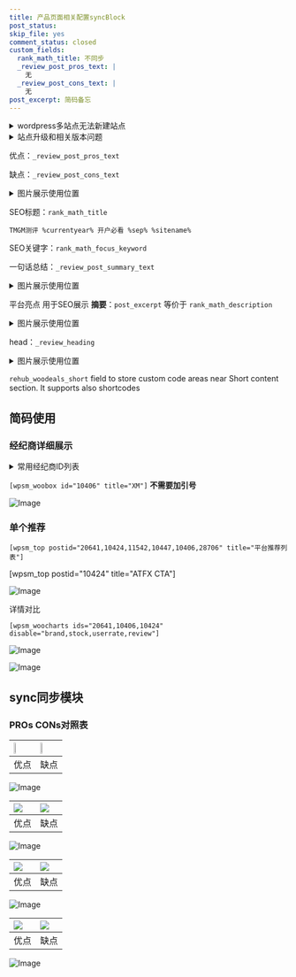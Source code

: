 ```yaml
---
title: 产品页面相关配置syncBlock
post_status: 
skip_file: yes
comment_status: closed
custom_fields:
  rank_math_title: 不同步
  _review_post_pros_text: |
    无
  _review_post_cons_text: |
    无
post_excerpt: 简码备忘
---
```

<details><summary>wordpress多站点无法新建站点</summary>

<li>和报错需要清理cookies一样的原因</li>
<li>wp-config.php里面<code>define( 'SUBDOMAIN_INSTALL', false );//子域名安装</code></li>
<li>新建子站点是用<code>define( 'SUBDOMAIN_INSTALL', true);//子域名安装</code> 完成以后，改成<code>false</code></li>
</details>

<details><summary>站点升级和相关版本问题</summary>

<p>wordpress：5.9.9
woocommerce：7.5.1
出现问题的地方：主题选项里面>><strong>Product layout >>compact style</strong></p>
<p>如何出现没有用过的字段 导致无法保存。先导出配置 然后进行修改，后面再次恢复即可。</p>
<p>出现部分字段无法显示时，需要返回默认布局后，对产品进行保存就好了。</p>
<p></p>
</details>

优点：`_review_post_pros_text`

缺点：`_review_post_cons_text`

<details><summary>图片展示使用位置</summary>

<img src="https://prod-files-secure.s3.us-west-2.amazonaws.com/39ed1227-6d7d-4570-be36-9ccd4a2c4241/f51d3d83-55d4-4bdf-9604-f37ec77ab556/Untitled.png?X-Amz-Algorithm=AWS4-HMAC-SHA256&X-Amz-Content-Sha256=UNSIGNED-PAYLOAD&X-Amz-Credential=ASIAZI2LB466VHNFKFK7%2F20250521%2Fus-west-2%2Fs3%2Faws4_request&X-Amz-Date=20250521T165522Z&X-Amz-Expires=3600&X-Amz-Security-Token=IQoJb3JpZ2luX2VjEAgaCXVzLXdlc3QtMiJIMEYCIQDESS0eU%2F4eBJ0IEIOWpHEqhoPqM0WoYr4X1tjqRKNg6QIhAOo7C%2F6mc8ZnQwdMteW58M4drRIhh71t4ZczoNc1AzIPKogECMH%2F%2F%2F%2F%2F%2F%2F%2F%2F%2FwEQABoMNjM3NDIzMTgzODA1IgzN1R68vkPEXtIejI0q3AO6qdP2MqkGVwcfQ7DqNPA7yCCqNsSz8LnuTwbngrbrazYsYfwlV91Bfy%2Bi36tHLviewhbt35wlXlJaiI66px1sa5ZRF8Mq6oKoXtllbAnGt6CSu7J7s%2FU1JFLIVqIkErzyuqV4%2F96HTCL1dudb4I6Wzn08w8IfZc2hAe9yJsC9e5fcKLqbXoAtTYE82SSlZWjKKzFxnzcvMbP7GWYx8in0CdcW0p8MzQ9z4mNhlbsSe5sPOs%2FdaxMqt5UsB7TNGa%2FlyS43sqNMihnWFSA%2BB4zdJjnPegDZ0YYhD4z%2Feh9jjeHFqXYHuHZazDU6AgtxXWdS9jZNE2qsYjk4u5I3GjRdQ0t3cQBMTUndAWB35YtPCZHTsVe%2BvYSqZxKgnU4pwvLeiMtFhzVQXxKz3trGu5h5fdoTNTJMSQzUPDq8Dx%2B6cvL2kdqqvXPxVcqOzdPXSPxQEDYObihRrepr1p2W7pEbDQbkqk6FAAiDnh4b1EOGbnPEfKXjVibOeuKOcKLUsWJ%2BJ2VXiJE2McF5ccMmx%2FP%2B3oXkuZ9DRK3Rj%2FNt7gnQhoOvzWtco4ss4McPKwAaSwHB6h6YFi0Q3XZ7M9C5vwSYPuvMkYZtWD4UGtWf5XdatxAg66WYw1VIw1s1LzCO8bfBBjqkAQwStMRseXHyYex2xwInkgqLvsNnS4FiREUkGr5vCMwjx0n%2FAoiTnu0xB7bkjZddhbw5z1uFXNLjfQOf3%2B0CWz%2FJfoYp%2B3PGwGgbK%2BxmjHnYlIahOTIdKSc99e16V3A9rLl%2F1pej%2BcQFj75sW%2Fc4NZIpKs685cX3pPhKF7JJwIPWNNEloEjqa50Gk5Ag4he84seM6tN3CpmwsrnzR3C%2BJtZgNWHZ&X-Amz-Signature=d88e872331480fb3919773bec99e478f349318d415b226f65dc0630f24210cf2&X-Amz-SignedHeaders=host&x-id=GetObject" alt="Image">
</details>

SEO标题：`rank_math_title`

`TMGM测评 %currentyear% 开户必看 %sep% %sitename%`

SEO关键字：`rank_math_focus_keyword`

一句话总结：`_review_post_summary_text`

<details><summary>图片展示使用位置</summary>

<img src="https://prod-files-secure.s3.us-west-2.amazonaws.com/39ed1227-6d7d-4570-be36-9ccd4a2c4241/4b96a922-296c-4f4e-8630-d1c870cbce01/Untitled.png?X-Amz-Algorithm=AWS4-HMAC-SHA256&X-Amz-Content-Sha256=UNSIGNED-PAYLOAD&X-Amz-Credential=ASIAZI2LB466UWIWHCTZ%2F20250521%2Fus-west-2%2Fs3%2Faws4_request&X-Amz-Date=20250521T165522Z&X-Amz-Expires=3600&X-Amz-Security-Token=IQoJb3JpZ2luX2VjEAgaCXVzLXdlc3QtMiJHMEUCIGlQt%2FcemYVxrtzdMV0cwaI9BF5NBjsbYuVDNzBB3XSDAiEAgugcwzOf5Uifqi%2BEARrLUjQfTzWV5NTTHgTIx%2B9PUIQqiAQIwf%2F%2F%2F%2F%2F%2F%2F%2F%2F%2FARAAGgw2Mzc0MjMxODM4MDUiDCjgz6zzIFsPpLxUUSrcA6p5Ra5QRCXkTtlSAkVlmGVFvC5f%2BIzA0aYFesoUX%2BZlODdcxrOExI1Yc3mx7nk35PDg5QMHKOhgIu0Uvt%2BgZz0VwpA2Dmot964sg%2FW9McOCCldX%2FphasSsxQ%2BKPGsRKJqtWP8qHBwEq9%2FHAqbxaur4TT9a0l8Mr3Xedd581PctkWbF4eEzHVyBOdLapm8pcj13A51mTjq%2FAzzYkViWNWNRyy3eemJsdDOSFqViorHDyGULobcm9qXwwxHNHTbklJVaPF8SY%2F2Ar%2Fmx6Z1yMycibUSA7xQsLp2uL%2BmW%2BlCwya6KVXBijkLBKnLONmrf9J9M1LqdPAU5uAx%2FkFVthVsnRuU%2FbIRCpRQPSJtA9q0HC%2Bifw1EWl48ZscWtqlbgt2iEdbBm0sEJwBOO2o2oRr%2FbCb3C3QDNNKrNxPpsjHgYVp3%2BstSWfLpnwXGpsckCP9WtWNedS4YZPI8Vb9pq2xU7zmCWVqP9vw5ZEXZRG%2BqwldrMnwQp9mEc%2FgkqYaC5j6%2FHgOB3181JfjPraAH491QySW4Prr7%2By9bGcIUcNO1MiemqS9eP6dRNiyt5%2F1C5VikObSyXkTJtsjMXKThfFm52JW8CC6ErmO8CJq%2Fv%2FawYEbWfZveUANfmNOS0IMNnwt8EGOqUBx2TO3mex8yr51NRb2UyTyiiqWUzDpKALFhF0EhEfCeYW6L2G4UhetFg4d5FUXQqkxG0hBIqJk2eWfV5hmTJYGaVhRBprIP2WEr9sMCi1lLrDJU6c0ij7g92czxMyo8LPw%2BfrQgB5xGt%2F%2FAEKYHrcTPTRjckhJFIyEPTaWxl54thghvuhoFF1v2zhmctSHUIg8FxhQjGE8tUd2UAC4c0jtwupbiO1&X-Amz-Signature=43d4b58603227fa4e71bd8a7c9fcecb83b66311db1e02de87b7f354910dbb7db&X-Amz-SignedHeaders=host&x-id=GetObject" alt="Image">
</details>

平台亮点 用于SEO展示 **摘要**：`post_excerpt`  等价于 `rank_math_description`

<details><summary>图片展示使用位置</summary>

<img src="https://prod-files-secure.s3.us-west-2.amazonaws.com/39ed1227-6d7d-4570-be36-9ccd4a2c4241/1ee11f63-b60a-4dfe-a7a7-d58ff23b5d88/Untitled.png?X-Amz-Algorithm=AWS4-HMAC-SHA256&X-Amz-Content-Sha256=UNSIGNED-PAYLOAD&X-Amz-Credential=ASIAZI2LB466VHIJD3DQ%2F20250521%2Fus-west-2%2Fs3%2Faws4_request&X-Amz-Date=20250521T165525Z&X-Amz-Expires=3600&X-Amz-Security-Token=IQoJb3JpZ2luX2VjEAgaCXVzLXdlc3QtMiJHMEUCIEkNDe9AEdOWs9HB9BjtS3oegCjoqt3z4%2Ft5HFR4k9wDAiEA66BODIx2E%2BjkubtCRgEC4kEKzl5hmiriyFgFawlt9oUqiAQIwf%2F%2F%2F%2F%2F%2F%2F%2F%2F%2FARAAGgw2Mzc0MjMxODM4MDUiDMe1zwj2mYFts51IxyrcA5MPQ3AXvv3S8EIKYrVz%2FJ2vuEnbf6IlZSDBEefacoKMWx6WrVQZHRyvDeGGLpjKSRyxNcuvt2EmUSpa1ffL6k0Oxm30jg4TfZZMlL9DcicYwciafPqdu57zneY5s7sAl9kzaELf1QKODRBsI92qIGhc563AlOIomL4oauL%2F9WKeAiYosURo0D4uCtfhy2sF43N64B0%2FGgMz9zIa%2FAMEusviq%2BBI3BdQyi4H7Q9sYbXSP%2B7jgGcvFutKCwqV91CeNulvYpbfAKLB9otU8BpXtTZkAqJtGd81Pkzc%2FOiVpTlPTFo2ydZjYNA%2FUOJtk4zWNWAfgMP3eNhG6u8li4e5VMRLT2f%2Fh1vcFOM3lYVnlVyLYMyhUbajXsnpBNinfZ%2Bn12LpheYGsL0%2FTQ3Ua%2BqgTW4S79qJPDlyI1BjFiv8QJTtT2X%2FiQeMoN0jbvl5B%2BD3opc7i6szjwPsETr6FGt5oM5p%2F%2FneqASU2FDSnlaqKgcL%2FdKj2UZFWQeu8wn7WVliGBP8Djpas8C8ZRSfC%2FTBchqG37n0liofAJqVjO1Mz8zWSWznhiqC7askd6xCuSJu631M65DkD383yNlKeTxV64gDCdCSMStg%2FlzRRVNT1yZX%2F7xn4%2F2MZLCiYwjmMNbwt8EGOqUBi%2FN%2B1aGU1KVj8QST9G6uRAXObOXZhMibt%2FJ%2F1itoZChszgX9GWN%2B43N4EyvMxHxyxHgpC2596TmrVf%2FEQbTp%2FsbPpZi1Elgu8n%2FOpWT%2FUlkLWoxQbLWlrwmnOr47TooU5Z8sSossFpjZ%2FfMn7XyBbZVDWMLjPoQCRurdfRByrmC9R2UOnOJw4AaDbMr04chM%2B%2Ff7XcYC4Vg0x8d95rOLtVOJbwWR&X-Amz-Signature=cf0099c969e78b94c13046e2a21bc4da9357036742f0fff68bf62d31b75d8958&X-Amz-SignedHeaders=host&x-id=GetObject" alt="Image">
<img src="https://prod-files-secure.s3.us-west-2.amazonaws.com/39ed1227-6d7d-4570-be36-9ccd4a2c4241/ad4118b5-78d8-4fbe-801e-3b29b5d99c01/Untitled.png?X-Amz-Algorithm=AWS4-HMAC-SHA256&X-Amz-Content-Sha256=UNSIGNED-PAYLOAD&X-Amz-Credential=ASIAZI2LB466VHIJD3DQ%2F20250521%2Fus-west-2%2Fs3%2Faws4_request&X-Amz-Date=20250521T165525Z&X-Amz-Expires=3600&X-Amz-Security-Token=IQoJb3JpZ2luX2VjEAgaCXVzLXdlc3QtMiJHMEUCIEkNDe9AEdOWs9HB9BjtS3oegCjoqt3z4%2Ft5HFR4k9wDAiEA66BODIx2E%2BjkubtCRgEC4kEKzl5hmiriyFgFawlt9oUqiAQIwf%2F%2F%2F%2F%2F%2F%2F%2F%2F%2FARAAGgw2Mzc0MjMxODM4MDUiDMe1zwj2mYFts51IxyrcA5MPQ3AXvv3S8EIKYrVz%2FJ2vuEnbf6IlZSDBEefacoKMWx6WrVQZHRyvDeGGLpjKSRyxNcuvt2EmUSpa1ffL6k0Oxm30jg4TfZZMlL9DcicYwciafPqdu57zneY5s7sAl9kzaELf1QKODRBsI92qIGhc563AlOIomL4oauL%2F9WKeAiYosURo0D4uCtfhy2sF43N64B0%2FGgMz9zIa%2FAMEusviq%2BBI3BdQyi4H7Q9sYbXSP%2B7jgGcvFutKCwqV91CeNulvYpbfAKLB9otU8BpXtTZkAqJtGd81Pkzc%2FOiVpTlPTFo2ydZjYNA%2FUOJtk4zWNWAfgMP3eNhG6u8li4e5VMRLT2f%2Fh1vcFOM3lYVnlVyLYMyhUbajXsnpBNinfZ%2Bn12LpheYGsL0%2FTQ3Ua%2BqgTW4S79qJPDlyI1BjFiv8QJTtT2X%2FiQeMoN0jbvl5B%2BD3opc7i6szjwPsETr6FGt5oM5p%2F%2FneqASU2FDSnlaqKgcL%2FdKj2UZFWQeu8wn7WVliGBP8Djpas8C8ZRSfC%2FTBchqG37n0liofAJqVjO1Mz8zWSWznhiqC7askd6xCuSJu631M65DkD383yNlKeTxV64gDCdCSMStg%2FlzRRVNT1yZX%2F7xn4%2F2MZLCiYwjmMNbwt8EGOqUBi%2FN%2B1aGU1KVj8QST9G6uRAXObOXZhMibt%2FJ%2F1itoZChszgX9GWN%2B43N4EyvMxHxyxHgpC2596TmrVf%2FEQbTp%2FsbPpZi1Elgu8n%2FOpWT%2FUlkLWoxQbLWlrwmnOr47TooU5Z8sSossFpjZ%2FfMn7XyBbZVDWMLjPoQCRurdfRByrmC9R2UOnOJw4AaDbMr04chM%2B%2Ff7XcYC4Vg0x8d95rOLtVOJbwWR&X-Amz-Signature=15a0e812168b5ed1582d90ec94e2166e1379252ac28395d21d019a653233a916&X-Amz-SignedHeaders=host&x-id=GetObject" alt="Image">
<img src="https://prod-files-secure.s3.us-west-2.amazonaws.com/39ed1227-6d7d-4570-be36-9ccd4a2c4241/a38cf7c9-a79c-4b64-9e94-13589fe0758b/Untitled.png?X-Amz-Algorithm=AWS4-HMAC-SHA256&X-Amz-Content-Sha256=UNSIGNED-PAYLOAD&X-Amz-Credential=ASIAZI2LB466VHIJD3DQ%2F20250521%2Fus-west-2%2Fs3%2Faws4_request&X-Amz-Date=20250521T165525Z&X-Amz-Expires=3600&X-Amz-Security-Token=IQoJb3JpZ2luX2VjEAgaCXVzLXdlc3QtMiJHMEUCIEkNDe9AEdOWs9HB9BjtS3oegCjoqt3z4%2Ft5HFR4k9wDAiEA66BODIx2E%2BjkubtCRgEC4kEKzl5hmiriyFgFawlt9oUqiAQIwf%2F%2F%2F%2F%2F%2F%2F%2F%2F%2FARAAGgw2Mzc0MjMxODM4MDUiDMe1zwj2mYFts51IxyrcA5MPQ3AXvv3S8EIKYrVz%2FJ2vuEnbf6IlZSDBEefacoKMWx6WrVQZHRyvDeGGLpjKSRyxNcuvt2EmUSpa1ffL6k0Oxm30jg4TfZZMlL9DcicYwciafPqdu57zneY5s7sAl9kzaELf1QKODRBsI92qIGhc563AlOIomL4oauL%2F9WKeAiYosURo0D4uCtfhy2sF43N64B0%2FGgMz9zIa%2FAMEusviq%2BBI3BdQyi4H7Q9sYbXSP%2B7jgGcvFutKCwqV91CeNulvYpbfAKLB9otU8BpXtTZkAqJtGd81Pkzc%2FOiVpTlPTFo2ydZjYNA%2FUOJtk4zWNWAfgMP3eNhG6u8li4e5VMRLT2f%2Fh1vcFOM3lYVnlVyLYMyhUbajXsnpBNinfZ%2Bn12LpheYGsL0%2FTQ3Ua%2BqgTW4S79qJPDlyI1BjFiv8QJTtT2X%2FiQeMoN0jbvl5B%2BD3opc7i6szjwPsETr6FGt5oM5p%2F%2FneqASU2FDSnlaqKgcL%2FdKj2UZFWQeu8wn7WVliGBP8Djpas8C8ZRSfC%2FTBchqG37n0liofAJqVjO1Mz8zWSWznhiqC7askd6xCuSJu631M65DkD383yNlKeTxV64gDCdCSMStg%2FlzRRVNT1yZX%2F7xn4%2F2MZLCiYwjmMNbwt8EGOqUBi%2FN%2B1aGU1KVj8QST9G6uRAXObOXZhMibt%2FJ%2F1itoZChszgX9GWN%2B43N4EyvMxHxyxHgpC2596TmrVf%2FEQbTp%2FsbPpZi1Elgu8n%2FOpWT%2FUlkLWoxQbLWlrwmnOr47TooU5Z8sSossFpjZ%2FfMn7XyBbZVDWMLjPoQCRurdfRByrmC9R2UOnOJw4AaDbMr04chM%2B%2Ff7XcYC4Vg0x8d95rOLtVOJbwWR&X-Amz-Signature=40d0722cceecd59d65401752759e651af5dfc82c35c2f092617e484764826d41&X-Amz-SignedHeaders=host&x-id=GetObject" alt="Image">
<img src="https://prod-files-secure.s3.us-west-2.amazonaws.com/39ed1227-6d7d-4570-be36-9ccd4a2c4241/7da6fc1e-d2ac-42ae-8c75-cb5749aa18f6/Untitled.png?X-Amz-Algorithm=AWS4-HMAC-SHA256&X-Amz-Content-Sha256=UNSIGNED-PAYLOAD&X-Amz-Credential=ASIAZI2LB466VHIJD3DQ%2F20250521%2Fus-west-2%2Fs3%2Faws4_request&X-Amz-Date=20250521T165525Z&X-Amz-Expires=3600&X-Amz-Security-Token=IQoJb3JpZ2luX2VjEAgaCXVzLXdlc3QtMiJHMEUCIEkNDe9AEdOWs9HB9BjtS3oegCjoqt3z4%2Ft5HFR4k9wDAiEA66BODIx2E%2BjkubtCRgEC4kEKzl5hmiriyFgFawlt9oUqiAQIwf%2F%2F%2F%2F%2F%2F%2F%2F%2F%2FARAAGgw2Mzc0MjMxODM4MDUiDMe1zwj2mYFts51IxyrcA5MPQ3AXvv3S8EIKYrVz%2FJ2vuEnbf6IlZSDBEefacoKMWx6WrVQZHRyvDeGGLpjKSRyxNcuvt2EmUSpa1ffL6k0Oxm30jg4TfZZMlL9DcicYwciafPqdu57zneY5s7sAl9kzaELf1QKODRBsI92qIGhc563AlOIomL4oauL%2F9WKeAiYosURo0D4uCtfhy2sF43N64B0%2FGgMz9zIa%2FAMEusviq%2BBI3BdQyi4H7Q9sYbXSP%2B7jgGcvFutKCwqV91CeNulvYpbfAKLB9otU8BpXtTZkAqJtGd81Pkzc%2FOiVpTlPTFo2ydZjYNA%2FUOJtk4zWNWAfgMP3eNhG6u8li4e5VMRLT2f%2Fh1vcFOM3lYVnlVyLYMyhUbajXsnpBNinfZ%2Bn12LpheYGsL0%2FTQ3Ua%2BqgTW4S79qJPDlyI1BjFiv8QJTtT2X%2FiQeMoN0jbvl5B%2BD3opc7i6szjwPsETr6FGt5oM5p%2F%2FneqASU2FDSnlaqKgcL%2FdKj2UZFWQeu8wn7WVliGBP8Djpas8C8ZRSfC%2FTBchqG37n0liofAJqVjO1Mz8zWSWznhiqC7askd6xCuSJu631M65DkD383yNlKeTxV64gDCdCSMStg%2FlzRRVNT1yZX%2F7xn4%2F2MZLCiYwjmMNbwt8EGOqUBi%2FN%2B1aGU1KVj8QST9G6uRAXObOXZhMibt%2FJ%2F1itoZChszgX9GWN%2B43N4EyvMxHxyxHgpC2596TmrVf%2FEQbTp%2FsbPpZi1Elgu8n%2FOpWT%2FUlkLWoxQbLWlrwmnOr47TooU5Z8sSossFpjZ%2FfMn7XyBbZVDWMLjPoQCRurdfRByrmC9R2UOnOJw4AaDbMr04chM%2B%2Ff7XcYC4Vg0x8d95rOLtVOJbwWR&X-Amz-Signature=ca0b0a1e49d22d184899974134c3039c8e3ec1ddfe2d5092b1f88499fea31be1&X-Amz-SignedHeaders=host&x-id=GetObject" alt="Image">
<img src="https://prod-files-secure.s3.us-west-2.amazonaws.com/39ed1227-6d7d-4570-be36-9ccd4a2c4241/7e97f40a-eaee-47f5-b2f9-475f96808fa7/Untitled.png?X-Amz-Algorithm=AWS4-HMAC-SHA256&X-Amz-Content-Sha256=UNSIGNED-PAYLOAD&X-Amz-Credential=ASIAZI2LB466VHIJD3DQ%2F20250521%2Fus-west-2%2Fs3%2Faws4_request&X-Amz-Date=20250521T165525Z&X-Amz-Expires=3600&X-Amz-Security-Token=IQoJb3JpZ2luX2VjEAgaCXVzLXdlc3QtMiJHMEUCIEkNDe9AEdOWs9HB9BjtS3oegCjoqt3z4%2Ft5HFR4k9wDAiEA66BODIx2E%2BjkubtCRgEC4kEKzl5hmiriyFgFawlt9oUqiAQIwf%2F%2F%2F%2F%2F%2F%2F%2F%2F%2FARAAGgw2Mzc0MjMxODM4MDUiDMe1zwj2mYFts51IxyrcA5MPQ3AXvv3S8EIKYrVz%2FJ2vuEnbf6IlZSDBEefacoKMWx6WrVQZHRyvDeGGLpjKSRyxNcuvt2EmUSpa1ffL6k0Oxm30jg4TfZZMlL9DcicYwciafPqdu57zneY5s7sAl9kzaELf1QKODRBsI92qIGhc563AlOIomL4oauL%2F9WKeAiYosURo0D4uCtfhy2sF43N64B0%2FGgMz9zIa%2FAMEusviq%2BBI3BdQyi4H7Q9sYbXSP%2B7jgGcvFutKCwqV91CeNulvYpbfAKLB9otU8BpXtTZkAqJtGd81Pkzc%2FOiVpTlPTFo2ydZjYNA%2FUOJtk4zWNWAfgMP3eNhG6u8li4e5VMRLT2f%2Fh1vcFOM3lYVnlVyLYMyhUbajXsnpBNinfZ%2Bn12LpheYGsL0%2FTQ3Ua%2BqgTW4S79qJPDlyI1BjFiv8QJTtT2X%2FiQeMoN0jbvl5B%2BD3opc7i6szjwPsETr6FGt5oM5p%2F%2FneqASU2FDSnlaqKgcL%2FdKj2UZFWQeu8wn7WVliGBP8Djpas8C8ZRSfC%2FTBchqG37n0liofAJqVjO1Mz8zWSWznhiqC7askd6xCuSJu631M65DkD383yNlKeTxV64gDCdCSMStg%2FlzRRVNT1yZX%2F7xn4%2F2MZLCiYwjmMNbwt8EGOqUBi%2FN%2B1aGU1KVj8QST9G6uRAXObOXZhMibt%2FJ%2F1itoZChszgX9GWN%2B43N4EyvMxHxyxHgpC2596TmrVf%2FEQbTp%2FsbPpZi1Elgu8n%2FOpWT%2FUlkLWoxQbLWlrwmnOr47TooU5Z8sSossFpjZ%2FfMn7XyBbZVDWMLjPoQCRurdfRByrmC9R2UOnOJw4AaDbMr04chM%2B%2Ff7XcYC4Vg0x8d95rOLtVOJbwWR&X-Amz-Signature=01df32ee1efcabbfc03654e5e7844a22bf8b30754a056dbab271f56461d84993&X-Amz-SignedHeaders=host&x-id=GetObject" alt="Image">
</details>

head：`_review_heading`

<details><summary>图片展示使用位置</summary>

<img src="https://prod-files-secure.s3.us-west-2.amazonaws.com/39ed1227-6d7d-4570-be36-9ccd4a2c4241/3a4650ad-9887-415c-889a-edd51fa54f27/Untitled.png?X-Amz-Algorithm=AWS4-HMAC-SHA256&X-Amz-Content-Sha256=UNSIGNED-PAYLOAD&X-Amz-Credential=ASIAZI2LB466R5ESRNK4%2F20250521%2Fus-west-2%2Fs3%2Faws4_request&X-Amz-Date=20250521T165525Z&X-Amz-Expires=3600&X-Amz-Security-Token=IQoJb3JpZ2luX2VjEAkaCXVzLXdlc3QtMiJHMEUCIQDhIB%2FVfaMnF42bKjnqGJoHn%2BA2IBoI8IeS%2FC%2BkipA7JQIgPfnIWehTKjqaUQILdavFMMsf13MblMGCl9Km8KVapYQqiAQIwv%2F%2F%2F%2F%2F%2F%2F%2F%2F%2FARAAGgw2Mzc0MjMxODM4MDUiDAjbSiq7UGCZ3L1EECrcA9%2FtB8Gnf4d9JF%2FKHVvjTgiRQUG2AzWhVxg3S1YJUJK0C4nVulTITJLTVQkQbp4xAVZM7hvTIirkeivXvY6BHOX525R%2FfXhPHOh6%2BfxggxbzklYTSvT9cxVoyg0YQs5DyIWhLubQGJgjnkE4FEBSMHMYZt2Ul482Je0rD0Ls7XPHwZfwZpzNGpbh%2B0jnnmoN%2FV79qmbIjyBCZ0EVr4UNPnogF3RO4Pn0uRPV3sH%2BBipcZ4pr6Waa6BErFLgLj5nmwZDDfMcjTvO1Qg24vD56BG%2B%2FWNrF5UKXCXQNaeG3DOblFVKR340SJoEugpDdqAS1h0uUGg9yPR1k9E12Saj6IwFC4VTcb4xrbDj8e0ZKeLrumpRzUxIUI3c2zDc999Dkx2topDnTwGiy%2BVt1Gm8S2XYpaaxeRxU7EdCdyLTG8c0ZIePUTY6vDI%2F6mzmda9xjy3lIkIeX16zz3nZQJD8C%2BjtligHnxI81e4A1FHjAy45mUKLmPxMCFmOXrW6haSVdP2VZ%2Fdq69jpfHYv8pSOmiE%2Bl18u8gS7%2FJNxf1%2BodWifd8GssKoyVgNUTerr%2BKWxz9RJlij%2FN23MSkgKODSzYRYCFdatwMsyFpjeZc0XeqzgOe9nt5q%2Fo5k9F%2BaywML2KuMEGOqUB%2BV3j9urL5mRfvkW0hhME0ShCOPRq9muOrLdYILxmJ8yUdlK2vluHXy%2FEto8MpcqtltTdbuxjoQ3TmNu2Ab2zw%2FeIZ7EPooMORpUNNfCdkC16S08J1EFsKSUgTT0q3GSM8%2BVRMSindMEct02ICKqocMn1SzjVYxBZerldOaln%2F4PZLasfN3JQbxNV%2FNFaliUy6cMQ3E9VtUhgzg%2Fm7WB700UFI25%2F&X-Amz-Signature=ca46ea3c5906b4de24e3a82a4f56b1542eb806b0da65bf2b33c1f591c0f86d31&X-Amz-SignedHeaders=host&x-id=GetObject" alt="Image">
</details>

`rehub_woodeals_short`	field to store custom code areas near Short content section. It supports also shortcodes



## 简码使用

### 经纪商详细展示

<details><summary>常用经纪商ID列表</summary>

<pre><code class="php">嘉盛 ===> 20641  [wpsm_woobox id="20641" title="嘉盛"]
易信easymarkets ===> 11542  [wpsm_woobox id="11542" title="易信easymarkets"]
ATFX外汇 ===> 10424  [wpsm_woobox id="10424" title="ATFX"]
XM ===> 10406  [wpsm_woobox id="10406" title="XM"]
TMGM ===> 29622  [wpsm_woobox id="29622" title="TMGM"]
HYCM ===> 10447  [wpsm_woobox id="10447" title="HYCM"]
fpmarkets澳福外汇 ===> 20639  [wpsm_woobox id="20639" title="fpmarkets澳福外汇"]</code></pre>
</details>

`[wpsm_woobox id="10406" title="XM"]` **不需要加引号**

![Image](https://prod-files-secure.s3.us-west-2.amazonaws.com/39ed1227-6d7d-4570-be36-9ccd4a2c4241/4f898f9d-0fa7-4e43-acd3-ac6bc7be575a/Untitled.png?X-Amz-Algorithm=AWS4-HMAC-SHA256&X-Amz-Content-Sha256=UNSIGNED-PAYLOAD&X-Amz-Credential=ASIAZI2LB466XWDQNRJR%2F20250521%2Fus-west-2%2Fs3%2Faws4_request&X-Amz-Date=20250521T165519Z&X-Amz-Expires=3600&X-Amz-Security-Token=IQoJb3JpZ2luX2VjEAgaCXVzLXdlc3QtMiJHMEUCIHx1MgrIiXEO1SHo0jWd20CYaJatD1GCGYNPgdbnDzdTAiEAxeQ5hvSK0oJmyFI7AkoshWr6c9BuHUn5Ws3v1kV0i8oqiAQIwf%2F%2F%2F%2F%2F%2F%2F%2F%2F%2FARAAGgw2Mzc0MjMxODM4MDUiDMZe4HBkaYdE1FytOyrcA5Gxl3rkzqAM62RtIDe2kvNJC5bwRaAdln94bcsi1amQC%2FHIaGshfbv8xzMQQDTLceh5yoMjDDPsGKXJ1WBG%2FhMxeRpoGfItKEik0DMzoxF2i1WhQ5mb%2FJVwyHFbLZHZ8Lo8xOrR9kOB1Ibb9bnjW4mEO7PI1BCRU4lwwMG5Cy%2Fx2vYVOWfmxYA7Pl3EIXnhu4uGSD3lb0F4pXwNSdJT0eht1gMasJXjO1mdOsiMV%2BkcuDzlfau91c9rJTgo1OW%2BbYR6OMzOnXWVurdiAoyfT9hPLSz155Q%2FuFSSLUMu6uYlXkeePG9jP08I3bo5%2BwTMvofteQ2CXTRiiSslMTVuAj5pWzJsfZspzE%2Fc%2BFs%2BkhFeLm%2BK9ixZuGw6SkESC5gSxgT5v2%2BCWWP4AwLs9xbJH0ej4qTEM43LdQIOW2%2Brj%2F%2BWD3kt92qNqMsSXzQz9t9YWUMQFM8prm0eF2JdtBhLMqNxAN11s5oXBW78XmqAfqbPwNgaYPB0%2Bjd8%2FO0JYI4NiMm9p4aVC4WEXFqakjIQf9%2B6GVCS6II1F9IFFIgVaZKVmwvdNQk3lgNl2W0qsvASQM0PrvItvQMjS0lDYjaS5vaeRFa3e4UxeV0Gxn8baGH6v1HmUwMUjpE8LdqRMNTwt8EGOqUBSubtUtFOxnLrj1KiPdX6rHxbCuF%2F0Z40VVjyDupxgCA4QATKy00ZsR8PM5XabFnQteJvSKqVvRI2m6lwrngc9qyfBbtomEdxSR07XqVgFtasLe942YNVQ3AuTlWp84iJETDqt8R%2Fc7fJeu3a6%2B7auoKZoWXXRpN25xSc5mEpcijBaPOt3Yj3nX85DHC5e4E512KlfoZsWaueLpofVqEaC21xYqtM&X-Amz-Signature=842483ab618c72f63c8d2b159a15d0333da74396297a2f6e64695c3ed752fbe8&X-Amz-SignedHeaders=host&x-id=GetObject)

### 单个推荐
`[wpsm_top postid="20641,10424,11542,10447,10406,28706" title="平台推荐列表"]`

[wpsm_top postid="10424" title="ATFX CTA"]

![Image](https://prod-files-secure.s3.us-west-2.amazonaws.com/39ed1227-6d7d-4570-be36-9ccd4a2c4241/5ac620dc-51a8-48b6-b55d-91f47299193c/Untitled.png?X-Amz-Algorithm=AWS4-HMAC-SHA256&X-Amz-Content-Sha256=UNSIGNED-PAYLOAD&X-Amz-Credential=ASIAZI2LB466XWDQNRJR%2F20250521%2Fus-west-2%2Fs3%2Faws4_request&X-Amz-Date=20250521T165519Z&X-Amz-Expires=3600&X-Amz-Security-Token=IQoJb3JpZ2luX2VjEAgaCXVzLXdlc3QtMiJHMEUCIHx1MgrIiXEO1SHo0jWd20CYaJatD1GCGYNPgdbnDzdTAiEAxeQ5hvSK0oJmyFI7AkoshWr6c9BuHUn5Ws3v1kV0i8oqiAQIwf%2F%2F%2F%2F%2F%2F%2F%2F%2F%2FARAAGgw2Mzc0MjMxODM4MDUiDMZe4HBkaYdE1FytOyrcA5Gxl3rkzqAM62RtIDe2kvNJC5bwRaAdln94bcsi1amQC%2FHIaGshfbv8xzMQQDTLceh5yoMjDDPsGKXJ1WBG%2FhMxeRpoGfItKEik0DMzoxF2i1WhQ5mb%2FJVwyHFbLZHZ8Lo8xOrR9kOB1Ibb9bnjW4mEO7PI1BCRU4lwwMG5Cy%2Fx2vYVOWfmxYA7Pl3EIXnhu4uGSD3lb0F4pXwNSdJT0eht1gMasJXjO1mdOsiMV%2BkcuDzlfau91c9rJTgo1OW%2BbYR6OMzOnXWVurdiAoyfT9hPLSz155Q%2FuFSSLUMu6uYlXkeePG9jP08I3bo5%2BwTMvofteQ2CXTRiiSslMTVuAj5pWzJsfZspzE%2Fc%2BFs%2BkhFeLm%2BK9ixZuGw6SkESC5gSxgT5v2%2BCWWP4AwLs9xbJH0ej4qTEM43LdQIOW2%2Brj%2F%2BWD3kt92qNqMsSXzQz9t9YWUMQFM8prm0eF2JdtBhLMqNxAN11s5oXBW78XmqAfqbPwNgaYPB0%2Bjd8%2FO0JYI4NiMm9p4aVC4WEXFqakjIQf9%2B6GVCS6II1F9IFFIgVaZKVmwvdNQk3lgNl2W0qsvASQM0PrvItvQMjS0lDYjaS5vaeRFa3e4UxeV0Gxn8baGH6v1HmUwMUjpE8LdqRMNTwt8EGOqUBSubtUtFOxnLrj1KiPdX6rHxbCuF%2F0Z40VVjyDupxgCA4QATKy00ZsR8PM5XabFnQteJvSKqVvRI2m6lwrngc9qyfBbtomEdxSR07XqVgFtasLe942YNVQ3AuTlWp84iJETDqt8R%2Fc7fJeu3a6%2B7auoKZoWXXRpN25xSc5mEpcijBaPOt3Yj3nX85DHC5e4E512KlfoZsWaueLpofVqEaC21xYqtM&X-Amz-Signature=bde5609d2252c26338344be56c5b94acdec00686bf7c96c8e0d0669f69e8f386&X-Amz-SignedHeaders=host&x-id=GetObject)

详情对比

`[wpsm_woocharts ids="20641,10406,10424" disable="brand,stock,userrate,review"]`

![Image](https://prod-files-secure.s3.us-west-2.amazonaws.com/39ed1227-6d7d-4570-be36-9ccd4a2c4241/bf3ba45f-b9f3-4295-8aef-b4a495fd25f4/Untitled.png?X-Amz-Algorithm=AWS4-HMAC-SHA256&X-Amz-Content-Sha256=UNSIGNED-PAYLOAD&X-Amz-Credential=ASIAZI2LB466XWDQNRJR%2F20250521%2Fus-west-2%2Fs3%2Faws4_request&X-Amz-Date=20250521T165519Z&X-Amz-Expires=3600&X-Amz-Security-Token=IQoJb3JpZ2luX2VjEAgaCXVzLXdlc3QtMiJHMEUCIHx1MgrIiXEO1SHo0jWd20CYaJatD1GCGYNPgdbnDzdTAiEAxeQ5hvSK0oJmyFI7AkoshWr6c9BuHUn5Ws3v1kV0i8oqiAQIwf%2F%2F%2F%2F%2F%2F%2F%2F%2F%2FARAAGgw2Mzc0MjMxODM4MDUiDMZe4HBkaYdE1FytOyrcA5Gxl3rkzqAM62RtIDe2kvNJC5bwRaAdln94bcsi1amQC%2FHIaGshfbv8xzMQQDTLceh5yoMjDDPsGKXJ1WBG%2FhMxeRpoGfItKEik0DMzoxF2i1WhQ5mb%2FJVwyHFbLZHZ8Lo8xOrR9kOB1Ibb9bnjW4mEO7PI1BCRU4lwwMG5Cy%2Fx2vYVOWfmxYA7Pl3EIXnhu4uGSD3lb0F4pXwNSdJT0eht1gMasJXjO1mdOsiMV%2BkcuDzlfau91c9rJTgo1OW%2BbYR6OMzOnXWVurdiAoyfT9hPLSz155Q%2FuFSSLUMu6uYlXkeePG9jP08I3bo5%2BwTMvofteQ2CXTRiiSslMTVuAj5pWzJsfZspzE%2Fc%2BFs%2BkhFeLm%2BK9ixZuGw6SkESC5gSxgT5v2%2BCWWP4AwLs9xbJH0ej4qTEM43LdQIOW2%2Brj%2F%2BWD3kt92qNqMsSXzQz9t9YWUMQFM8prm0eF2JdtBhLMqNxAN11s5oXBW78XmqAfqbPwNgaYPB0%2Bjd8%2FO0JYI4NiMm9p4aVC4WEXFqakjIQf9%2B6GVCS6II1F9IFFIgVaZKVmwvdNQk3lgNl2W0qsvASQM0PrvItvQMjS0lDYjaS5vaeRFa3e4UxeV0Gxn8baGH6v1HmUwMUjpE8LdqRMNTwt8EGOqUBSubtUtFOxnLrj1KiPdX6rHxbCuF%2F0Z40VVjyDupxgCA4QATKy00ZsR8PM5XabFnQteJvSKqVvRI2m6lwrngc9qyfBbtomEdxSR07XqVgFtasLe942YNVQ3AuTlWp84iJETDqt8R%2Fc7fJeu3a6%2B7auoKZoWXXRpN25xSc5mEpcijBaPOt3Yj3nX85DHC5e4E512KlfoZsWaueLpofVqEaC21xYqtM&X-Amz-Signature=40c9dd412faaa7589cfafcb43c1315eecde5cff886e821e99372e210c7eb14d6&X-Amz-SignedHeaders=host&x-id=GetObject)

![Image](https://prod-files-secure.s3.us-west-2.amazonaws.com/39ed1227-6d7d-4570-be36-9ccd4a2c4241/30bc56ef-f383-4b48-9768-2ebc9e436ec0/Untitled.png?X-Amz-Algorithm=AWS4-HMAC-SHA256&X-Amz-Content-Sha256=UNSIGNED-PAYLOAD&X-Amz-Credential=ASIAZI2LB466XWDQNRJR%2F20250521%2Fus-west-2%2Fs3%2Faws4_request&X-Amz-Date=20250521T165519Z&X-Amz-Expires=3600&X-Amz-Security-Token=IQoJb3JpZ2luX2VjEAgaCXVzLXdlc3QtMiJHMEUCIHx1MgrIiXEO1SHo0jWd20CYaJatD1GCGYNPgdbnDzdTAiEAxeQ5hvSK0oJmyFI7AkoshWr6c9BuHUn5Ws3v1kV0i8oqiAQIwf%2F%2F%2F%2F%2F%2F%2F%2F%2F%2FARAAGgw2Mzc0MjMxODM4MDUiDMZe4HBkaYdE1FytOyrcA5Gxl3rkzqAM62RtIDe2kvNJC5bwRaAdln94bcsi1amQC%2FHIaGshfbv8xzMQQDTLceh5yoMjDDPsGKXJ1WBG%2FhMxeRpoGfItKEik0DMzoxF2i1WhQ5mb%2FJVwyHFbLZHZ8Lo8xOrR9kOB1Ibb9bnjW4mEO7PI1BCRU4lwwMG5Cy%2Fx2vYVOWfmxYA7Pl3EIXnhu4uGSD3lb0F4pXwNSdJT0eht1gMasJXjO1mdOsiMV%2BkcuDzlfau91c9rJTgo1OW%2BbYR6OMzOnXWVurdiAoyfT9hPLSz155Q%2FuFSSLUMu6uYlXkeePG9jP08I3bo5%2BwTMvofteQ2CXTRiiSslMTVuAj5pWzJsfZspzE%2Fc%2BFs%2BkhFeLm%2BK9ixZuGw6SkESC5gSxgT5v2%2BCWWP4AwLs9xbJH0ej4qTEM43LdQIOW2%2Brj%2F%2BWD3kt92qNqMsSXzQz9t9YWUMQFM8prm0eF2JdtBhLMqNxAN11s5oXBW78XmqAfqbPwNgaYPB0%2Bjd8%2FO0JYI4NiMm9p4aVC4WEXFqakjIQf9%2B6GVCS6II1F9IFFIgVaZKVmwvdNQk3lgNl2W0qsvASQM0PrvItvQMjS0lDYjaS5vaeRFa3e4UxeV0Gxn8baGH6v1HmUwMUjpE8LdqRMNTwt8EGOqUBSubtUtFOxnLrj1KiPdX6rHxbCuF%2F0Z40VVjyDupxgCA4QATKy00ZsR8PM5XabFnQteJvSKqVvRI2m6lwrngc9qyfBbtomEdxSR07XqVgFtasLe942YNVQ3AuTlWp84iJETDqt8R%2Fc7fJeu3a6%2B7auoKZoWXXRpN25xSc5mEpcijBaPOt3Yj3nX85DHC5e4E512KlfoZsWaueLpofVqEaC21xYqtM&X-Amz-Signature=30eda54cf597d02b1bed531616c372ffaf82c9902b0d9a442e4b75eb749c65f7&X-Amz-SignedHeaders=host&x-id=GetObject)

## sync同步模块

### PROs CONs对照表

| <img src="https://cdn.ifttt.fun/gh/jarlin8/OSS@main/icons/customize/pros.svg" height="auto" width="37.3%"> | <img src="https://cdn.ifttt.fun/gh/jarlin8/OSS@main/icons/customize/cons.svg" height="auto" width="28.8%"> |
| :--- | :--- |
| 优点 | 缺点 |

![Image](https://prod-files-secure.s3.us-west-2.amazonaws.com/39ed1227-6d7d-4570-be36-9ccd4a2c4241/8742b755-dfb5-4004-9a5f-d6e561664bd8/Untitled.png?X-Amz-Algorithm=AWS4-HMAC-SHA256&X-Amz-Content-Sha256=UNSIGNED-PAYLOAD&X-Amz-Credential=ASIAZI2LB466XWDQNRJR%2F20250521%2Fus-west-2%2Fs3%2Faws4_request&X-Amz-Date=20250521T165519Z&X-Amz-Expires=3600&X-Amz-Security-Token=IQoJb3JpZ2luX2VjEAgaCXVzLXdlc3QtMiJHMEUCIHx1MgrIiXEO1SHo0jWd20CYaJatD1GCGYNPgdbnDzdTAiEAxeQ5hvSK0oJmyFI7AkoshWr6c9BuHUn5Ws3v1kV0i8oqiAQIwf%2F%2F%2F%2F%2F%2F%2F%2F%2F%2FARAAGgw2Mzc0MjMxODM4MDUiDMZe4HBkaYdE1FytOyrcA5Gxl3rkzqAM62RtIDe2kvNJC5bwRaAdln94bcsi1amQC%2FHIaGshfbv8xzMQQDTLceh5yoMjDDPsGKXJ1WBG%2FhMxeRpoGfItKEik0DMzoxF2i1WhQ5mb%2FJVwyHFbLZHZ8Lo8xOrR9kOB1Ibb9bnjW4mEO7PI1BCRU4lwwMG5Cy%2Fx2vYVOWfmxYA7Pl3EIXnhu4uGSD3lb0F4pXwNSdJT0eht1gMasJXjO1mdOsiMV%2BkcuDzlfau91c9rJTgo1OW%2BbYR6OMzOnXWVurdiAoyfT9hPLSz155Q%2FuFSSLUMu6uYlXkeePG9jP08I3bo5%2BwTMvofteQ2CXTRiiSslMTVuAj5pWzJsfZspzE%2Fc%2BFs%2BkhFeLm%2BK9ixZuGw6SkESC5gSxgT5v2%2BCWWP4AwLs9xbJH0ej4qTEM43LdQIOW2%2Brj%2F%2BWD3kt92qNqMsSXzQz9t9YWUMQFM8prm0eF2JdtBhLMqNxAN11s5oXBW78XmqAfqbPwNgaYPB0%2Bjd8%2FO0JYI4NiMm9p4aVC4WEXFqakjIQf9%2B6GVCS6II1F9IFFIgVaZKVmwvdNQk3lgNl2W0qsvASQM0PrvItvQMjS0lDYjaS5vaeRFa3e4UxeV0Gxn8baGH6v1HmUwMUjpE8LdqRMNTwt8EGOqUBSubtUtFOxnLrj1KiPdX6rHxbCuF%2F0Z40VVjyDupxgCA4QATKy00ZsR8PM5XabFnQteJvSKqVvRI2m6lwrngc9qyfBbtomEdxSR07XqVgFtasLe942YNVQ3AuTlWp84iJETDqt8R%2Fc7fJeu3a6%2B7auoKZoWXXRpN25xSc5mEpcijBaPOt3Yj3nX85DHC5e4E512KlfoZsWaueLpofVqEaC21xYqtM&X-Amz-Signature=84b0c441b93b048b363f66d20933418cf1e717ce5b32f508481fc999886a4789&X-Amz-SignedHeaders=host&x-id=GetObject)

| <img src="https://cdn.ifttt.fun/gh/jarlin8/OSS@main/icons/customize/pros1.svg" height="auto"> | <img src="https://cdn.ifttt.fun/gh/jarlin8/OSS@main/icons/customize/cons1.svg" height="auto"> |
| :--- | :--- |
| 优点 | 缺点 |

![Image](https://prod-files-secure.s3.us-west-2.amazonaws.com/39ed1227-6d7d-4570-be36-9ccd4a2c4241/806358f8-c9c4-4e17-bb35-c6c76a5397a5/Untitled.png?X-Amz-Algorithm=AWS4-HMAC-SHA256&X-Amz-Content-Sha256=UNSIGNED-PAYLOAD&X-Amz-Credential=ASIAZI2LB466XWDQNRJR%2F20250521%2Fus-west-2%2Fs3%2Faws4_request&X-Amz-Date=20250521T165519Z&X-Amz-Expires=3600&X-Amz-Security-Token=IQoJb3JpZ2luX2VjEAgaCXVzLXdlc3QtMiJHMEUCIHx1MgrIiXEO1SHo0jWd20CYaJatD1GCGYNPgdbnDzdTAiEAxeQ5hvSK0oJmyFI7AkoshWr6c9BuHUn5Ws3v1kV0i8oqiAQIwf%2F%2F%2F%2F%2F%2F%2F%2F%2F%2FARAAGgw2Mzc0MjMxODM4MDUiDMZe4HBkaYdE1FytOyrcA5Gxl3rkzqAM62RtIDe2kvNJC5bwRaAdln94bcsi1amQC%2FHIaGshfbv8xzMQQDTLceh5yoMjDDPsGKXJ1WBG%2FhMxeRpoGfItKEik0DMzoxF2i1WhQ5mb%2FJVwyHFbLZHZ8Lo8xOrR9kOB1Ibb9bnjW4mEO7PI1BCRU4lwwMG5Cy%2Fx2vYVOWfmxYA7Pl3EIXnhu4uGSD3lb0F4pXwNSdJT0eht1gMasJXjO1mdOsiMV%2BkcuDzlfau91c9rJTgo1OW%2BbYR6OMzOnXWVurdiAoyfT9hPLSz155Q%2FuFSSLUMu6uYlXkeePG9jP08I3bo5%2BwTMvofteQ2CXTRiiSslMTVuAj5pWzJsfZspzE%2Fc%2BFs%2BkhFeLm%2BK9ixZuGw6SkESC5gSxgT5v2%2BCWWP4AwLs9xbJH0ej4qTEM43LdQIOW2%2Brj%2F%2BWD3kt92qNqMsSXzQz9t9YWUMQFM8prm0eF2JdtBhLMqNxAN11s5oXBW78XmqAfqbPwNgaYPB0%2Bjd8%2FO0JYI4NiMm9p4aVC4WEXFqakjIQf9%2B6GVCS6II1F9IFFIgVaZKVmwvdNQk3lgNl2W0qsvASQM0PrvItvQMjS0lDYjaS5vaeRFa3e4UxeV0Gxn8baGH6v1HmUwMUjpE8LdqRMNTwt8EGOqUBSubtUtFOxnLrj1KiPdX6rHxbCuF%2F0Z40VVjyDupxgCA4QATKy00ZsR8PM5XabFnQteJvSKqVvRI2m6lwrngc9qyfBbtomEdxSR07XqVgFtasLe942YNVQ3AuTlWp84iJETDqt8R%2Fc7fJeu3a6%2B7auoKZoWXXRpN25xSc5mEpcijBaPOt3Yj3nX85DHC5e4E512KlfoZsWaueLpofVqEaC21xYqtM&X-Amz-Signature=0158826e1e166ce9b5d86444409a4116db5cf2a1109e4a17eb87bbc769c027d7&X-Amz-SignedHeaders=host&x-id=GetObject)

| <img src="https://cdn.ifttt.fun/gh/jarlin8/OSS@main/icons/customize/pros2.svg" height="auto"> | <img src="https://cdn.ifttt.fun/gh/jarlin8/OSS@main/icons/customize/cons2.svg" height="auto"> |
| :--- | :--- |
| 优点 | 缺点 |

![Image](https://prod-files-secure.s3.us-west-2.amazonaws.com/39ed1227-6d7d-4570-be36-9ccd4a2c4241/a9245ec9-70dd-4005-b534-0d54315fc5f3/Untitled.png?X-Amz-Algorithm=AWS4-HMAC-SHA256&X-Amz-Content-Sha256=UNSIGNED-PAYLOAD&X-Amz-Credential=ASIAZI2LB466XWDQNRJR%2F20250521%2Fus-west-2%2Fs3%2Faws4_request&X-Amz-Date=20250521T165519Z&X-Amz-Expires=3600&X-Amz-Security-Token=IQoJb3JpZ2luX2VjEAgaCXVzLXdlc3QtMiJHMEUCIHx1MgrIiXEO1SHo0jWd20CYaJatD1GCGYNPgdbnDzdTAiEAxeQ5hvSK0oJmyFI7AkoshWr6c9BuHUn5Ws3v1kV0i8oqiAQIwf%2F%2F%2F%2F%2F%2F%2F%2F%2F%2FARAAGgw2Mzc0MjMxODM4MDUiDMZe4HBkaYdE1FytOyrcA5Gxl3rkzqAM62RtIDe2kvNJC5bwRaAdln94bcsi1amQC%2FHIaGshfbv8xzMQQDTLceh5yoMjDDPsGKXJ1WBG%2FhMxeRpoGfItKEik0DMzoxF2i1WhQ5mb%2FJVwyHFbLZHZ8Lo8xOrR9kOB1Ibb9bnjW4mEO7PI1BCRU4lwwMG5Cy%2Fx2vYVOWfmxYA7Pl3EIXnhu4uGSD3lb0F4pXwNSdJT0eht1gMasJXjO1mdOsiMV%2BkcuDzlfau91c9rJTgo1OW%2BbYR6OMzOnXWVurdiAoyfT9hPLSz155Q%2FuFSSLUMu6uYlXkeePG9jP08I3bo5%2BwTMvofteQ2CXTRiiSslMTVuAj5pWzJsfZspzE%2Fc%2BFs%2BkhFeLm%2BK9ixZuGw6SkESC5gSxgT5v2%2BCWWP4AwLs9xbJH0ej4qTEM43LdQIOW2%2Brj%2F%2BWD3kt92qNqMsSXzQz9t9YWUMQFM8prm0eF2JdtBhLMqNxAN11s5oXBW78XmqAfqbPwNgaYPB0%2Bjd8%2FO0JYI4NiMm9p4aVC4WEXFqakjIQf9%2B6GVCS6II1F9IFFIgVaZKVmwvdNQk3lgNl2W0qsvASQM0PrvItvQMjS0lDYjaS5vaeRFa3e4UxeV0Gxn8baGH6v1HmUwMUjpE8LdqRMNTwt8EGOqUBSubtUtFOxnLrj1KiPdX6rHxbCuF%2F0Z40VVjyDupxgCA4QATKy00ZsR8PM5XabFnQteJvSKqVvRI2m6lwrngc9qyfBbtomEdxSR07XqVgFtasLe942YNVQ3AuTlWp84iJETDqt8R%2Fc7fJeu3a6%2B7auoKZoWXXRpN25xSc5mEpcijBaPOt3Yj3nX85DHC5e4E512KlfoZsWaueLpofVqEaC21xYqtM&X-Amz-Signature=20c10c071a2ae1242480c42f4519e47a3b11e9f3a45d198b8e49fc21b22fd40e&X-Amz-SignedHeaders=host&x-id=GetObject)

| <img src="https://cdn.ifttt.fun/gh/jarlin8/OSS@main/icons/customize/pros3.svg" height="auto"> | <img src="https://cdn.ifttt.fun/gh/jarlin8/OSS@main/icons/customize/cons3.svg" height="auto"> |
| :--- | :--- |
| 优点 | 缺点 |

![Image](https://prod-files-secure.s3.us-west-2.amazonaws.com/39ed1227-6d7d-4570-be36-9ccd4a2c4241/e1e580a2-2e5c-4780-9ff4-19c318fc2284/Untitled.png?X-Amz-Algorithm=AWS4-HMAC-SHA256&X-Amz-Content-Sha256=UNSIGNED-PAYLOAD&X-Amz-Credential=ASIAZI2LB466XWDQNRJR%2F20250521%2Fus-west-2%2Fs3%2Faws4_request&X-Amz-Date=20250521T165519Z&X-Amz-Expires=3600&X-Amz-Security-Token=IQoJb3JpZ2luX2VjEAgaCXVzLXdlc3QtMiJHMEUCIHx1MgrIiXEO1SHo0jWd20CYaJatD1GCGYNPgdbnDzdTAiEAxeQ5hvSK0oJmyFI7AkoshWr6c9BuHUn5Ws3v1kV0i8oqiAQIwf%2F%2F%2F%2F%2F%2F%2F%2F%2F%2FARAAGgw2Mzc0MjMxODM4MDUiDMZe4HBkaYdE1FytOyrcA5Gxl3rkzqAM62RtIDe2kvNJC5bwRaAdln94bcsi1amQC%2FHIaGshfbv8xzMQQDTLceh5yoMjDDPsGKXJ1WBG%2FhMxeRpoGfItKEik0DMzoxF2i1WhQ5mb%2FJVwyHFbLZHZ8Lo8xOrR9kOB1Ibb9bnjW4mEO7PI1BCRU4lwwMG5Cy%2Fx2vYVOWfmxYA7Pl3EIXnhu4uGSD3lb0F4pXwNSdJT0eht1gMasJXjO1mdOsiMV%2BkcuDzlfau91c9rJTgo1OW%2BbYR6OMzOnXWVurdiAoyfT9hPLSz155Q%2FuFSSLUMu6uYlXkeePG9jP08I3bo5%2BwTMvofteQ2CXTRiiSslMTVuAj5pWzJsfZspzE%2Fc%2BFs%2BkhFeLm%2BK9ixZuGw6SkESC5gSxgT5v2%2BCWWP4AwLs9xbJH0ej4qTEM43LdQIOW2%2Brj%2F%2BWD3kt92qNqMsSXzQz9t9YWUMQFM8prm0eF2JdtBhLMqNxAN11s5oXBW78XmqAfqbPwNgaYPB0%2Bjd8%2FO0JYI4NiMm9p4aVC4WEXFqakjIQf9%2B6GVCS6II1F9IFFIgVaZKVmwvdNQk3lgNl2W0qsvASQM0PrvItvQMjS0lDYjaS5vaeRFa3e4UxeV0Gxn8baGH6v1HmUwMUjpE8LdqRMNTwt8EGOqUBSubtUtFOxnLrj1KiPdX6rHxbCuF%2F0Z40VVjyDupxgCA4QATKy00ZsR8PM5XabFnQteJvSKqVvRI2m6lwrngc9qyfBbtomEdxSR07XqVgFtasLe942YNVQ3AuTlWp84iJETDqt8R%2Fc7fJeu3a6%2B7auoKZoWXXRpN25xSc5mEpcijBaPOt3Yj3nX85DHC5e4E512KlfoZsWaueLpofVqEaC21xYqtM&X-Amz-Signature=733a9301e819f61c008e802a0b61d25ee17b789900eb8ad39e8108a1db5710d0&X-Amz-SignedHeaders=host&x-id=GetObject)